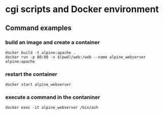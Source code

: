 # cgi scripts and Docker environment
## Command examples

### build an image and create a container

```
docker build -t alpine:apache .
docker run -p 80:80 -v $(pwd)/web:/web --name alpine_webserver alpine:apache
```

### restart the container

```
docker start alpine_webserver
```

### execute a command in the contaniner

```
docker exec -it alpine_webserver /bin/ash
```
